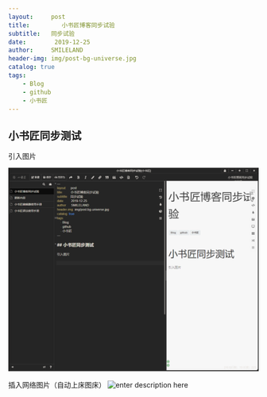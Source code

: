 ```yaml
---
layout:     post
title:         小书匠博客同步试验
subtitle:   同步试验
date:        2019-12-25
author:     SMILELAND
header-img: img/post-bg-universe.jpg
catalog: true
tags:
    - Blog
    - github
    - 小书匠
---
```


## 小书匠同步测试

引入图片

![enter description here](./images/1577240511433.png)

插入网络图片（自动上床图床）
![enter description here](https://github.com/smilelandchr/githubimg/小书匠/1577244764793.png)